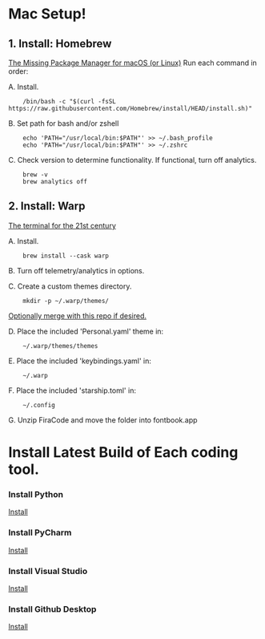 # Mac Setup!


## 1. Install: Homebrew 
[The Missing Package Manager for macOS (or Linux)](https://docs.brew.sh/Manpage)
Run each command in order:

A. Install.

        /bin/bash -c "$(curl -fsSL https://raw.githubusercontent.com/Homebrew/install/HEAD/install.sh)"

B. Set path for bash and/or zshell

        echo 'PATH="/usr/local/bin:$PATH"' >> ~/.bash_profile 
        echo 'PATH="/usr/local/bin:$PATH"' >> ~/.zshrc

C. Check version to determine functionality. If functional, turn off analytics.

        brew -v
        brew analytics off

## 2. Install: Warp
[The terminal for the 21st century](https://www.warp.dev)

A. Install.

        brew install --cask warp

B. Turn off telemetry/analytics in options.

C. Create a custom themes directory.

        mkdir -p ~/.warp/themes/
        
[Optionally merge with this repo if desired.](https://github.com/warpdotdev/themes)

D. Place the included 'Personal.yaml' theme in:

        ~/.warp/themes/themes

E. Place the included 'keybindings.yaml' in:
        
        ~/.warp
        
F. Place the included 'starship.toml' in:

        ~/.config

G. Unzip FiraCode and move the folder into fontbook.app
# Install Latest Build of Each coding tool.

### Install Python
 
[Install](https://www.python.org/downloads/macos/)
 
### Install PyCharm
 
[Install](https://www.jetbrains.com/pycharm/download/#section=mac)

### Install Visual Studio

[Install](https://code.visualstudio.com/download)

### Install Github Desktop

[Install](https://desktop.github.com)



























